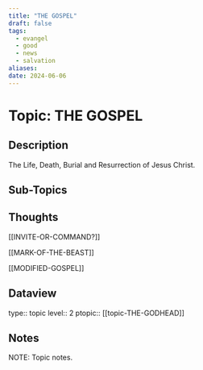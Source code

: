 ```yaml
---
title: "THE GOSPEL"
draft: false
tags:
  - evangel
  - good
  - news
  - salvation
aliases: 
date: 2024-06-06
---
```

# Topic: THE GOSPEL
## Description
The Life, Death, Burial and Resurrection of Jesus Christ.

## Sub-Topics


## Thoughts
[[INVITE-OR-COMMAND?]]

[[MARK-OF-THE-BEAST]]

[[MODIFIED-GOSPEL]]

## Dataview
type:: topic
level:: 2
ptopic:: [[topic-THE-GODHEAD]]

## Notes
NOTE: Topic notes.